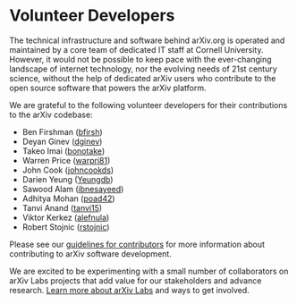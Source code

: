 # Volunteer Developers

The technical infrastructure and software behind arXiv.org is operated and
maintained by a core team of dedicated IT staff at Cornell University. However,
it would not be possible to keep pace with the ever-changing landscape of
internet technology, nor the evolving needs of 21st century science, without
the help of dedicated arXiv users who contribute to the open source software
that powers the arXiv platform.

We are grateful to the following volunteer developers for their contributions to
the arXiv codebase:

- Ben Firshman ([bfirsh](https://github.com/bfirsh))
- Deyan Ginev ([dginev](https://github.com/dginev))
- Takeo Imai ([bonotake](https://github.com/bonotake))
- Warren Price ([warpri81](https://github.com/warpri81))
- John Cook ([johncookds](https://github.com/johncookds))
- Darien Yeung ([Yeungdb](https://github.com/Yeungdb))
- Sawood Alam ([ibnesayeed](https://github.com/ibnesayeed))
- Adhitya Mohan ([poad42](https://github.com/poad42))
- Tanvi Anand ([tanvi15](https://github.com/tanvi15))
- Viktor Kerkez ([alefnula](https://github.com/alefnula))
- Robert Stojnic ([rstojnic](https://github.com/rstojnic))

Please see our [guidelines for
contributors](https://github.com/arXiv/.github/blob/master/CONTRIBUTING.md) for more information about contributing to arXiv software development.

We are excited to be experimenting with a small number of collaborators on arXiv Labs projects that add value for our stakeholders and advance research. [Learn more about arXiv Labs](https://labs.arxiv.org) and ways to get involved.
